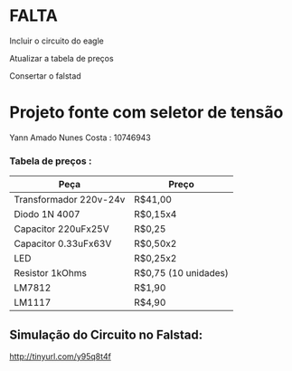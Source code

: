 # FALTA
Incluir o circuito do eagle

Atualizar a tabela de preços 

Consertar o falstad


# Projeto fonte com seletor de tensão
Yann Amado Nunes Costa : 10746943


### Tabela de preços : 


| Peça                |  Preço              |
| ------------------- | ------------------- |
|  Transformador 220v-24v | R$41,00 |
|  Diodo 1N 4007 |  R$0,15x4 |
|       Capacitor 220uFx25V              |      R$0,25              |
|       Capacitor 0.33uFx63V              |            R$0,50x2           |
|           LED           |    R$0,25x2                  |
|           Resistor 1kOhms          |      R$0,75 (10 unidades)               |
|        LM7812             |    R$1,90                 |
|       LM1117              |       R$4,90               |


## Simulação do Circuito no Falstad:

http://tinyurl.com/y95q8t4f
